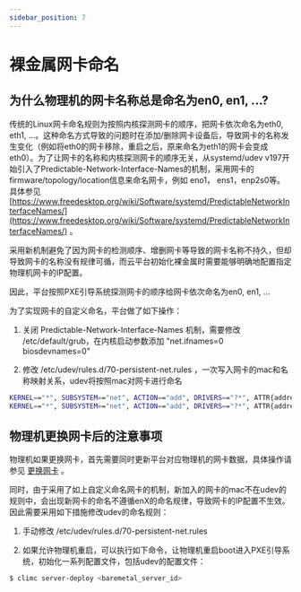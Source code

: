 ```yaml
---
sidebar_position: 7
---
```


# 裸金属网卡命名

## 为什么物理机的网卡名称总是命名为en0, en1, ...?

传统的Linux网卡命名规则为按照内核探测网卡的顺序，把网卡依次命名为eth0, eth1, ...。这种命名方式导致的问题时在添加/删除网卡设备后，导致网卡的名称发生变化（例如将eth0的网卡移除，重启之后，原来命名为eth1的网卡会变成eth0）。为了让网卡的名称和内核探测网卡的顺序无关，从systemd/udev v197开始引入了Predictable-Network-Interface-Names的机制，采用网卡的firmware/topology/location信息来命名网卡，例如 eno1， ens1，enp2s0等。具体参见 [https://www.freedesktop.org/wiki/Software/systemd/PredictableNetworkInterfaceNames/](https://www.freedesktop.org/wiki/Software/systemd/PredictableNetworkInterfaceNames/) 。

采用新机制避免了因为网卡的检测顺序、增删网卡等导致的网卡名称不持久，但却导致网卡的名称没有规律可循，而云平台初始化裸金属时需要能够明确地配置指定物理机网卡的IP配置。

因此，平台按照PXE引导系统探测网卡的顺序给网卡依次命名为en0, en1, ...

为了实现网卡的自定义命名，平台做了如下操作：

1) 关闭 Predictable-Network-Interface-Names 机制，需要修改 /etc/default/grub，在内核启动参数添加 "net.ifnames=0 biosdevnames=0"

2) 修改 /etc/udev/rules.d/70-persistent-net.rules ，一次写入网卡的mac和名称映射关系，udev将按照mac对网卡进行命名

```bash
KERNEL=="*", SUBSYSTEM=="net", ACTION=="add", DRIVERS=="?*", ATTR{address}=="00:22:a6:48:39:10", ATTR{type}=="1", NAME="en0"
KERNEL=="*", SUBSYSTEM=="net", ACTION=="add", DRIVERS=="?*", ATTR{address}=="00:22:a6:48:39:11", ATTR{type}=="1", NAME="en1"
```

## 物理机更换网卡后的注意事项

物理机如果更换网卡，首先需要同时更新平台对应物理机的网卡数据，具体操作请参见 [更换网卡](./change-netif) 。

同时，由于采用了如上自定义命名网卡的机制，新加入的网卡的mac不在udev的规则中，会出现新网卡的命名不遵循enX的命名规律，导致网卡的IP配置不生效。因此需要采用如下措施修改udev的命名规则：

1) 手动修改 /etc/udev/rules.d/70-persistent-net.rules

2) 如果允许物理机重启，可以执行如下命令，让物理机重启boot进入PXE引导系统，初始化一系列配置文件，包括udev的配置文件：

```bash
$ climc server-deploy <baremetal_server_id>
```
